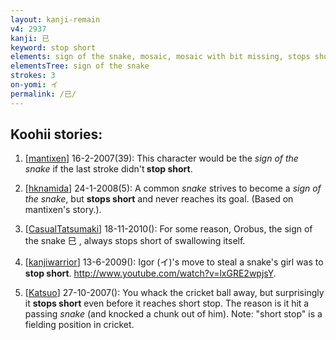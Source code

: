 ```yaml
---
layout: kanji-remain
v4: 2937
kanji: 已
keyword: stop short
elements: sign of the snake, mosaic, mosaic with bit missing, stops short
elementsTree: sign of the snake
strokes: 3
on-yomi: イ
permalink: /已/
---
```


## Koohii stories: 

1) [<a href="http://kanji.koohii.com/profile/mantixen">mantixen</a>] 16-2-2007(39): This character would be the <em>sign of the snake</em> if the last stroke didn&#039;t<strong> stop short</strong>.

2) [<a href="http://kanji.koohii.com/profile/hknamida">hknamida</a>] 24-1-2008(5): A common <em>snake</em> strives to become a <em>sign of the snake</em>, but <strong>stops short</strong> and never reaches its goal. (Based on mantixen&#039;s story.).

3) [<a href="http://kanji.koohii.com/profile/CasualTatsumaki">CasualTatsumaki</a>] 18-11-2010(): For some reason, Orobus, the sign of the snake 巳 , always stops short of swallowing itself.

4) [<a href="http://kanji.koohii.com/profile/kanjiwarrior">kanjiwarrior</a>] 13-6-2009(): Igor (イ)&#039;s move to steal a snake&#039;s girl was to<strong> stop short</strong>. <a href="http://www.youtube.com/watch?v=lxGRE2wpjsY">http://www.youtube.com/watch?v=lxGRE2wpjsY</a>.

5) [<a href="http://kanji.koohii.com/profile/Katsuo">Katsuo</a>] 27-10-2007(): You whack the cricket ball away, but surprisingly it <strong>stops short</strong> even before it reaches short stop. The reason is it hit a passing <em>snake</em> (and knocked a chunk out of him). Note: &quot;short stop&quot; is a fielding position in cricket.

